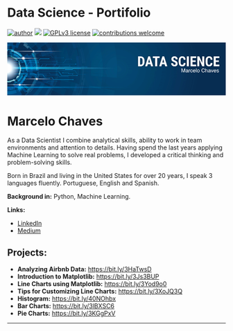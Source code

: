 # Data Science - Portifolio
[![author](https://img.shields.io/badge/author-MarceloChaves-red.svg)](https://www.linkedin.com/in/marcelo-chaves-9a5920261/) [![](https://img.shields.io/badge/python-3.7+-blue.svg)](https://www.python.org/downloads/release/python-365/) [![GPLv3 license](https://img.shields.io/badge/License-GPLv3-blue.svg)](http://perso.crans.org/besson/LICENSE.html) [![contributions welcome](https://img.shields.io/badge/contributions-welcome-brightgreen.svg?style=flat)](https://github.com/rafaelnduarte/portfolio/issues)

<p align="center">
  <img src="banner.png" >
</p>

# Marcelo Chaves

As a Data Scientist I combine analytical skills, ability to work in team environments and attention to details. Having spend the last years applying Machine Learning to solve real problems, I developed a critical thinking and problem-solving skills.

Born in Brazil and living in the United States for over 20 years, I speak 3 languages fluently. Portuguese, English and Spanish.

**Background in:** Python, Machine Learning.

**Links:**
* [LinkedIn](https://www.linkedin.com/in/marcelo-chaves-9a5920261/)
* [Medium](https://medium.com/@marcelochavesoficial)


## Projects:

* **Analyzing Airbnb Data:** https://bit.ly/3HaTwsD
* **Introduction to Matplotlib:** https://bit.ly/3Js3BUP
* **Line Charts using Matplotlib:** https://bit.ly/3Yod9o0
* **Tips for Customizing Line Charts:** https://bit.ly/3XoJQ3Q
* **Histogram:** https://bit.ly/40NOhbx
* **Bar Charts:** https://bit.ly/3lBXSC6
* **Pie Charts:** https://bit.ly/3KGgPxV
---
